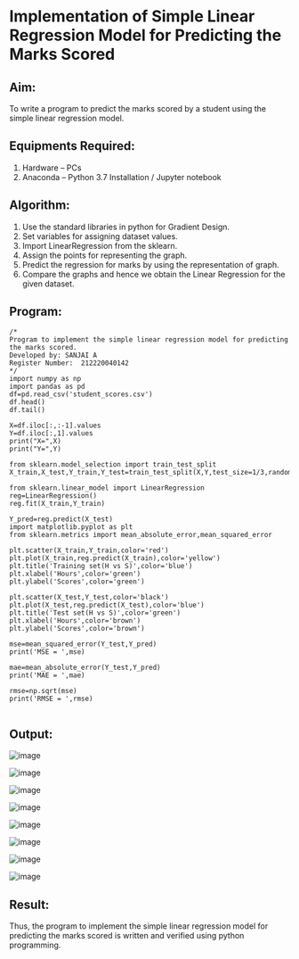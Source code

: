 # Implementation of Simple Linear Regression Model for Predicting the Marks Scored

## Aim:
To write a program to predict the marks scored by a student using the simple linear regression model.

## Equipments Required:
1. Hardware – PCs
2. Anaconda – Python 3.7 Installation / Jupyter notebook

## Algorithm:
1. Use the standard libraries in python for Gradient Design.
2. Set variables for assigning dataset values.
3. Import LinearRegression from the sklearn.
4. Assign the points for representing the graph.
5. Predict the regression for marks by using the representation of graph.
6. Compare the graphs and hence we obtain the Linear Regression for the given dataset. 

## Program:
```
/*
Program to implement the simple linear regression model for predicting the marks scored.
Developed by: SANJAI A
Register Number:  212220040142
*/
import numpy as np
import pandas as pd
df=pd.read_csv('student_scores.csv')
df.head()
df.tail()

X=df.iloc[:,:-1].values
Y=df.iloc[:,1].values
print("X=",X)
print("Y=",Y)

from sklearn.model_selection import train_test_split
X_train,X_test,Y_train,Y_test=train_test_split(X,Y,test_size=1/3,random_state=0)

from sklearn.linear_model import LinearRegression
reg=LinearRegression()
reg.fit(X_train,Y_train)

Y_pred=reg.predict(X_test)
import matplotlib.pyplot as plt
from sklearn.metrics import mean_absolute_error,mean_squared_error

plt.scatter(X_train,Y_train,color='red')
plt.plot(X_train,reg.predict(X_train),color='yellow')
plt.title('Training set(H vs S)',color='blue')
plt.xlabel('Hours',color='green')
plt.ylabel('Scores',color='green')

plt.scatter(X_test,Y_test,color='black')
plt.plot(X_test,reg.predict(X_test),color='blue')
plt.title('Test set(H vs S)',color='green')
plt.xlabel('Hours',color='brown')
plt.ylabel('Scores',color='brown')

mse=mean_squared_error(Y_test,Y_pred)
print('MSE = ',mse)

mae=mean_absolute_error(Y_test,Y_pred)
print('MAE = ',mae)

rmse=np.sqrt(mse) 
print('RMSE = ',rmse)


```
## Output:
![image](https://user-images.githubusercontent.com/95969295/202860194-a8220016-f134-4cbb-96d2-ec5fdc7c4bcb.png)

![image](https://user-images.githubusercontent.com/95969295/202860241-d53ce510-c5ca-43f3-a594-292b54ab36a0.png)

![image](https://user-images.githubusercontent.com/95969295/202860337-89cbb21b-0d61-48c4-89a4-9a58ffc3f91a.png)

![image](https://user-images.githubusercontent.com/95969295/202860384-05cfca5d-0049-454c-a3e8-0b4c45d74852.png)

![image](https://user-images.githubusercontent.com/95969295/202860423-0109070b-8b5c-41bd-8d13-a90b1365ed73.png)

![image](https://user-images.githubusercontent.com/95969295/202860455-3b3bc448-daca-429a-942d-fb349820eb00.png)

![image](https://user-images.githubusercontent.com/95969295/202860481-84789b57-b000-4533-9dc8-0b358fd14945.png)

![image](https://user-images.githubusercontent.com/95969295/202860504-231dc1c9-b36a-44e7-942f-7404ea60b54c.png)








## Result:
Thus, the program to implement the simple linear regression model for predicting the marks scored is written and verified using python programming.
